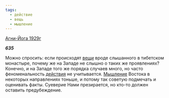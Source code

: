 ```yaml
---
tags:
  - действие
  - вещь
  - мышление
---
```

[Агни-Йога 1929г](https://127.0.0.1:4002/agni/1929)

___635___

Можно спросить: если происходят [вещи](../../../tags/#вещь) вроде слышанного в тибетском монастыре, почему же на Западе не слышно о таких же проявлениях? Конечно, и на Западе того же порядка случаев много, но часто феноменальность [действия](../../../tags/#действие) не учитывается. [Мышление](../../../tags/#мышление) Востока в некоторых направлениях тоньше, и потому так советую подмечать и оценивать факты. Суеверие Нами презирается, но кто-то должен оставить предубеждение.